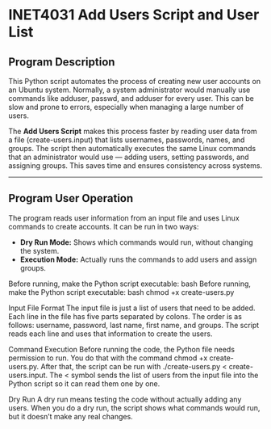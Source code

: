 # INET4031 Add Users Script and User List

## Program Description
This Python script automates the process of creating new user accounts on an Ubuntu system. Normally, a system administrator would manually use commands like adduser, passwd, and adduser <user> <group> for every user. This can be slow and prone to errors, especially when managing a large number of users.  

The **Add Users Script** makes this process faster by reading user data from a file (create-users.input) that lists usernames, passwords, names, and groups. The script then automatically executes the same Linux commands that an administrator would use — adding users, setting passwords, and assigning groups. This saves time and ensures consistency across systems.

---

## Program User Operation
The program reads user information from an input file and uses Linux commands to create accounts. It can be run in two ways:  
- **Dry Run Mode:** Shows which commands would run, without changing the system.  
- **Execution Mode:** Actually runs the commands to add users and assign groups.  

Before running, make the Python script executable:
bash
Before running, make the Python script executable:
bash
chmod +x create-users.py

Input File Format
The input file is just a list of users that need to be added. Each line in the file has five parts separated by colons. The order is as follows: username, password, last name, first name, and groups. The script reads each line and uses that information to create the users.


Command Execution
Before running the code, the Python file needs permission to run. You do that with the command chmod +x create-users.py. After that, the script can be run with ./create-users.py < create-users.input. The < symbol sends the list of users from the input file into the Python script so it can read them one by one.

Dry Run
A dry run means testing the code without actually adding any users. When you do a dry run, the script shows what commands would run, but it doesn’t make any real changes. 
